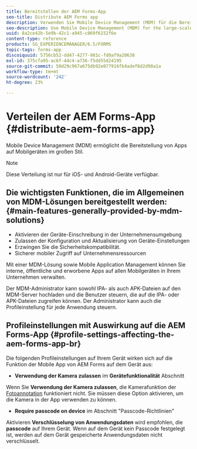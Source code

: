 ```yaml
---
title: Bereitstellen der AEM Forms-App
seo-title: Distribute AEM Forms app
description: Verwenden Sie Mobile Device Management (MDM) für die Bereitstellung von Apps auf Mobilgeräten im großen Stil.
seo-description: Use Mobile Device Management (MDM) for the large-scale deployment of apps on mobile devices.
uuid: 8a2ce42b-5e9b-42c1-a945-c069f6152f6e
content-type: reference
products: SG_EXPERIENCEMANAGER/6.5/FORMS
topic-tags: forms-app
discoiquuid: 5756cb52-dd47-4277-981c-fd0af9a20638
exl-id: 375cfa95-ac6f-44c4-a736-f5dd55d24195
source-git-commit: 50d29c967a675db92e077916fb4adef6d2d98a1a
workflow-type: tm+mt
source-wordcount: '242'
ht-degree: 23%

---
```


# Verteilen der AEM Forms-App {#distribute-aem-forms-app}

Mobile Device Management (MDM) ermöglicht die Bereitstellung von Apps auf Mobilgeräten im großen Stil.

>[!NOTE]
>
>Diese Verteilung ist nur für iOS- und Android-Geräte verfügbar.

## Die wichtigsten Funktionen, die im Allgemeinen von MDM-Lösungen bereitgestellt werden: {#main-features-generally-provided-by-mdm-solutions}

* Aktivieren der Geräte-Einschreibung in der Unternehmensumgebung
* Zulassen der Konfiguration und Aktualisierung von Geräte-Einstellungen
* Erzwingen Sie die Sicherheitskompatibilität.
* Sicherer mobiler Zugriff auf Unternehmensressourcen

Mit einer MDM-Lösung sowie Mobile Application Management können Sie interne, öffentliche und erworbene Apps auf allen Mobilgeräten in Ihrem Unternehmen verwalten.

Der MDM-Administrator kann sowohl IPA- als auch APK-Dateien auf den MDM-Server hochladen und die Benutzer steuern, die auf die IPA- oder APK-Dateien zugreifen können. Der Administrator kann auch die Profileinstellung für jede Anwendung steuern.

## Profileinstellungen mit Auswirkung auf die AEM Forms-App {#profile-settings-affecting-the-aem-forms-app-br}

Die folgenden Profileinstellungen auf Ihrem Gerät wirken sich auf die Funktion der Mobile App von AEM Forms auf dem Gerät aus:

* **Verwendung der Kamera zulassen** im **Gerätefunktionalität** Abschnitt

Wenn Sie **Verwendung der Kamera zulassen**, die Kamerafunktion der [Fotoannotation](/help/forms/using/add-attachments.md) funktioniert nicht. Sie müssen diese Option aktivieren, um die Kamera in der App verwenden zu können.

* **Require passcode on device** im Abschnitt &quot;Passcode-Richtlinien&quot;

Aktivieren **Verschlüsselung von Anwendungsdaten** wird empfohlen, die **passcode** auf Ihrem Gerät. Wenn auf dem Gerät kein Passcode festgelegt ist, werden auf dem Gerät gespeicherte Anwendungsdaten nicht verschlüsselt.
